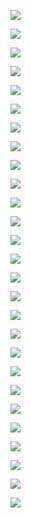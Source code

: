 

![](https://mmbiz.qpic.cn/mmbiz/zHlWXBRGRVJHRERpYeF19ib81loWlHK9XNrfVjZSGjByGh2PPBdRKV4z6CGFVCrs9rV912mNKaY8tpuuHYz5BWg/640?tp=webp&wxfrom=5&wx_lazy=1&wx_co=1)  


  


![](https://mmbiz.qpic.cn/mmbiz/zHlWXBRGRVJHRERpYeF19ib81loWlHK9X7Tygu7c4ksIEGHCxd1KygE6lYYJKSI9wFrK5R7Hem1YI0T6qqAJ1xQ/640?tp=webp&wxfrom=5&wx_lazy=1&wx_co=1)

  


![](https://mmbiz.qpic.cn/mmbiz/zHlWXBRGRVJHRERpYeF19ib81loWlHK9X0xI7x6Xva1GibkCbiaGtaU1FR2NJJ88m0XYUCssyfflLiaxx7CmyZYaVg/640?tp=webp&wxfrom=5&wx_lazy=1&wx_co=1)

  


![](https://mmbiz.qpic.cn/mmbiz/zHlWXBRGRVJHRERpYeF19ib81loWlHK9XhRWREsO5AibztkctbwURuqk2ibnbScgO0xLVZ2WYqj4ibEMcCw7SenGdg/640?tp=webp&wxfrom=5&wx_lazy=1&wx_co=1)

  


![](https://mmbiz.qpic.cn/mmbiz/zHlWXBRGRVJHRERpYeF19ib81loWlHK9XsDsa8l1626R7xfQ8sCCxW0a8oNGSkfSTmTsibangn3CTZichRN9N7ic2Q/640?tp=webp&wxfrom=5&wx_lazy=1&wx_co=1)

  


![](https://mmbiz.qpic.cn/mmbiz/zHlWXBRGRVJHRERpYeF19ib81loWlHK9XTHFpxEJE3W3n1MJHIf6Dv5eVom5BbxmwQnPMVRbRfCJibpdic8ly8KVg/640?tp=webp&wxfrom=5&wx_lazy=1&wx_co=1)

  


![](https://mmbiz.qpic.cn/mmbiz/zHlWXBRGRVJHRERpYeF19ib81loWlHK9X3zGLxYDLg0bG0ics2n3nuTYgK8XDUsbQpt1ibge5ic8fYmf8NNiaIvHyxw/640?tp=webp&wxfrom=5&wx_lazy=1&wx_co=1)

  


![](https://mmbiz.qpic.cn/mmbiz/zHlWXBRGRVJHRERpYeF19ib81loWlHK9XsJKxursMshjvOh0XPcRYE1t8ZibOvKknfutibUGDjgv9oCSvicm7EA0Bg/640?tp=webp&wxfrom=5&wx_lazy=1&wx_co=1)

  


![](https://mmbiz.qpic.cn/mmbiz/zHlWXBRGRVJHRERpYeF19ib81loWlHK9XrztOxpz2bT0YNMjJicCOhnqNjBYIGED2Wdyq6xBd8zh6rwzPsCC788A/640?tp=webp&wxfrom=5&wx_lazy=1&wx_co=1)

  


![](https://mmbiz.qpic.cn/mmbiz/zHlWXBRGRVJHRERpYeF19ib81loWlHK9XIBic62TqibNFXp4NI3UGribMI8K2ibxCcWq9SMCgTXnoHOwVECh4JeW61w/640?tp=webp&wxfrom=5&wx_lazy=1&wx_co=1)

  


![](https://mmbiz.qpic.cn/mmbiz/zHlWXBRGRVJHRERpYeF19ib81loWlHK9XibyYO8e4Bq6teSac2wbVFLsLFuZ8LTJHnSOtqGQiceAkGjpSJ3Cq5S7A/640?tp=webp&wxfrom=5&wx_lazy=1&wx_co=1)

  


![](https://mmbiz.qpic.cn/mmbiz/zHlWXBRGRVJHRERpYeF19ib81loWlHK9XUsKN7f5Alicia4iahJKy4RvKfXRxnAGtiaGA1cOIOnTvFFgAtnwTrVTs5w/640?tp=webp&wxfrom=5&wx_lazy=1&wx_co=1)

  


![](https://mmbiz.qpic.cn/mmbiz/zHlWXBRGRVJHRERpYeF19ib81loWlHK9Xj237jmI3DR3cicQOa0RAR2IEwtyVvv9Y76ZyBDEaCjsiaA9AiaCdHoxCA/640?tp=webp&wxfrom=5&wx_lazy=1&wx_co=1)

  


![](https://mmbiz.qpic.cn/mmbiz/zHlWXBRGRVJHRERpYeF19ib81loWlHK9Xmib6OpSIfHbKodibEO42P0YckkM5cicT3oacZMGgXK9Eh87jjeUfg11ibA/640?tp=webp&wxfrom=5&wx_lazy=1&wx_co=1)

  


![](https://mmbiz.qpic.cn/mmbiz/zHlWXBRGRVJHRERpYeF19ib81loWlHK9XHgPKAY7FhzeG2wfeVXzfrOCibXTe0RqzFYnRTiaUHiaoaL7lhQDlXwQEQ/640?tp=webp&wxfrom=5&wx_lazy=1&wx_co=1)

  


![](https://mmbiz.qpic.cn/mmbiz/zHlWXBRGRVJHRERpYeF19ib81loWlHK9X9Ez72s7JLIPicZg2OyZx73NGv0KpaZTSkT2nJu2ic3fnNbRQHUKgZ9PQ/640?tp=webp&wxfrom=5&wx_lazy=1&wx_co=1)

  


![](https://mmbiz.qpic.cn/mmbiz/zHlWXBRGRVJHRERpYeF19ib81loWlHK9XNqPKscRK4LibMmAyQe1bIxVhVf2d6uCrcfTUicZavuHknYFWXwiaic32ug/640?tp=webp&wxfrom=5&wx_lazy=1&wx_co=1)

  


![](https://mmbiz.qpic.cn/mmbiz/zHlWXBRGRVJHRERpYeF19ib81loWlHK9XGfJia6bM7wBGSTgmgfQCnboksLibkh8XFh4DCMYsqa61ygDrvDPV0dSw/640?tp=webp&wxfrom=5&wx_lazy=1&wx_co=1)

  


![](https://mmbiz.qpic.cn/mmbiz/zHlWXBRGRVJHRERpYeF19ib81loWlHK9X8bk457B39gvYp07ibUTNS5BBB616IO2ouSUlibCH4Lhiaibo0lobneuRFA/640?tp=webp&wxfrom=5&wx_lazy=1&wx_co=1)

  


![](https://mmbiz.qpic.cn/mmbiz/zHlWXBRGRVJHRERpYeF19ib81loWlHK9XxvKiclYF037hM00icctT0icxZPyOtBYkgpic9EYveVL4NR0GMicWicRWjH2A/640?tp=webp&wxfrom=5&wx_lazy=1&wx_co=1)

  


![](https://mmbiz.qpic.cn/mmbiz/zHlWXBRGRVJHRERpYeF19ib81loWlHK9XL40OHLZXNkMF8lIflaT4sOT8scTBnwjv56542q6GbWtibIDZCLwSBEg/640?tp=webp&wxfrom=5&wx_lazy=1&wx_co=1)

  


![](https://mmbiz.qpic.cn/mmbiz/zHlWXBRGRVJHRERpYeF19ib81loWlHK9XdONC8rvb0TcJOFFibjNpUsVfVuGyWdNWYK99yFgh2EYjWQtR3FVCIDQ/640?tp=webp&wxfrom=5&wx_lazy=1&wx_co=1)

  


![](https://mmbiz.qpic.cn/mmbiz/zHlWXBRGRVJHRERpYeF19ib81loWlHK9XiaEtfAc0SpfEqM67kpLL0DoHLkf8HOF9XFY7oLQiaoD8DHoVsxSe0XpQ/640?tp=webp&wxfrom=5&wx_lazy=1&wx_co=1)

  


![](https://mmbiz.qpic.cn/mmbiz/zHlWXBRGRVJHRERpYeF19ib81loWlHK9XPdCpNTjNYNDicuaZojIVw9QvX65Fuib8yq8UIib7aKa2nbCreRmmbKKGg/640?tp=webp&wxfrom=5&wx_lazy=1&wx_co=1)

  


![](https://mmbiz.qpic.cn/mmbiz/zHlWXBRGRVJHRERpYeF19ib81loWlHK9XNabR0YkJmPicA5ZEw6hDbGU3ocCA4Z8HExTVQm7RhCRic24bibc1fxQsQ/640?tp=webp&wxfrom=5&wx_lazy=1&wx_co=1)

  


![](https://mmbiz.qpic.cn/mmbiz/zHlWXBRGRVJHRERpYeF19ib81loWlHK9XCPPljOBxTknJ1njZv0S2AxZYV2dAhZe9RHwZ4fmQnbedxgxKRDoWCA/640?tp=webp&wxfrom=5&wx_lazy=1&wx_co=1)

  


![](https://mmbiz.qpic.cn/mmbiz/zHlWXBRGRVJHRERpYeF19ib81loWlHK9XE5bA7WsJxhSpWYNo49EMMhVoEQ9jR37N4B760mvuQVn3XXL56J5yBw/640?tp=webp&wxfrom=5&wx_lazy=1&wx_co=1)

